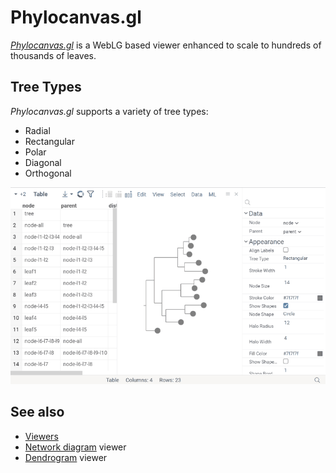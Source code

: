 # Phylocanvas.gl

[_Phylocanvas.gl_](https://www.phylocanvas.gl/) is a WebLG based viewer enhanced to scale to hundreds of thousands
of leaves.

## Tree Types

_Phylocanvas.gl_ supports a variety of tree types:

* Radial
* Rectangular
* Polar
* Diagonal
* Orthogonal

![Phylovancas.gl tree type](../../uploads/gifs/phylocanvas-gl-viewer-tree-types.gif)

## See also

* [Viewers](../viewers/viewers.md)
* [Network diagram](network-diagram.md) viewer
* [Dendrogram](./dendrogram) viewer
